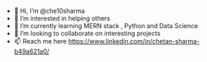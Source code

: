 - 👋 Hi, I’m @che10sharma
- 👀 I’m interested in helping others
- 🌱 I’m currently learning MERN stack , Python and Data Science
- 💞️ I’m looking to collaborate on interesting projects
- 📫 Reach me here https://www.linkedin.com/in/chetan-sharma-b49a621a0/

<!---
che10sharma/che10sharma is a ✨ special ✨ repository because its `README.md` (this file) appears on your GitHub profile.
You can click the Preview link to take a look at your changes.
--->
